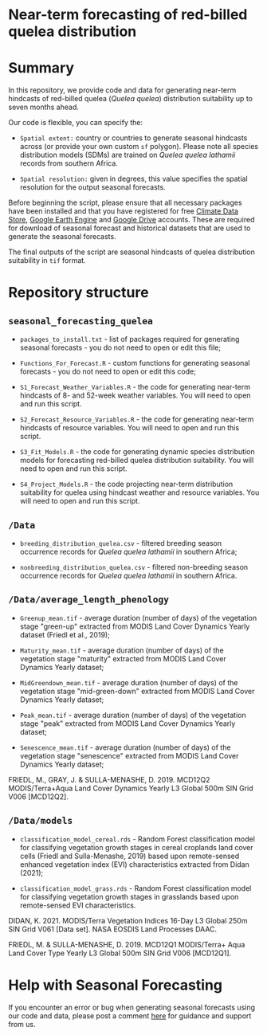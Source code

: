# Near-term forecasting of red-billed quelea distribution

# Summary

In this repository, we provide code and data for generating near-term hindcasts of red-billed quelea (*Quelea* *quelea*) distribution suitability up to seven months ahead. 

Our code is flexible, you can specify the: 
 - `Spatial extent:` country or countries to generate seasonal hindcasts across (or provide your own custom
`sf` polygon). Please note all species distribution models (SDMs) are trained on *Quelea quelea lathamii*
 records from southern Africa.

- `Spatial resolution:` given in degrees, this value specifies the spatial
 resolution for the output seasonal forecasts.

Before beginning the script, please ensure that all necessary packages have been installed and that you have registered for free [Climate Data Store](https://cds.climate.copernicus.eu/#!/home),
[Google Earth Engine](https://developers.google.com/earth-engine/) and [Google Drive](https://www.google.co.uk/intl/en-GB/drive/) accounts. These are required for download 
of seasonal forecast and historical datasets that are used to generate the seasonal forecasts.

The final outputs of the script are seasonal hindcasts of quelea distribution suitability in `tif` format.

# Repository structure

## `seasonal_forecasting_quelea`

- `packages_to_install.txt` - list of packages required for generating seasonal forecasts - you do not need to open or edit this file;

- `Functions_For_Forecast.R` - custom functions for generating seasonal forecasts - you do not need to open or edit this code;

- `S1_Forecast_Weather_Variables.R` - the code for generating near-term hindcasts of 8- and 52-week weather variables. You will need to open and run this script. 

- `S2_Forecast_Resource_Variables.R` - the code for generating near-term hindcasts of resource variables. You will need to open and run this script. 

- `S3_Fit_Models.R` - the code for generating dynamic species distribution models for forecasting red-billed quelea distribution suitability. You will need to open and run this script. 

- `S4_Project_Models.R` - the code projecting near-term distribution suitability for quelea using hindcast weather and resource variables. You will need to open and run this script. 


## `/Data`

- `breeding_distribution_quelea.csv` - filtered breeding season occurrence records for *Quelea* *quelea* *lathamii* in southern Africa; 

- `nonbreeding_distribution_quelea.csv` - filtered non-breeding season occurrence records for *Quelea* *quelea* *lathamii* in southern Africa.


## `/Data/average_length_phenology`

- `Greenup_mean.tif` - average duration (number of days) of the vegetation stage "green-up" extracted from MODIS Land Cover Dynamics Yearly dataset (Friedl et al., 2019);

- `Maturity_mean.tif` - average duration (number of days) of the vegetation stage "maturity" extracted from MODIS Land Cover Dynamics Yearly dataset; 

- `MidGreendown_mean.tif` - average duration (number of days) of the vegetation stage "mid-green-down" extracted from MODIS Land Cover Dynamics Yearly dataset; 

- `Peak_mean.tif` - average duration (number of days) of the vegetation stage "peak" extracted from MODIS Land Cover Dynamics Yearly dataset; 

- `Senescence_mean.tif` - average duration (number of days) of the vegetation stage "senescence" extracted from MODIS Land Cover Dynamics Yearly dataset; 

FRIEDL, M., GRAY, J. & SULLA-MENASHE, D. 2019. MCD12Q2 MODIS/Terra+Aqua Land Cover Dynamics Yearly L3 Global 500m SIN Grid V006 [MCD12Q2].


## `/Data/models`

- `classification_model_cereal.rds` - Random Forest classification model for classifying vegetation growth stages in cereal croplands land cover cells (Friedl and Sulla-Menashe, 2019) based upon remote-sensed enhanced vegetation index (EVI) characteristics extracted from Didan (2021);

- `classification_model_grass.rds` - Random Forest classification model for classifying vegetation growth stages in grasslands based upon remote-sensed EVI characteristics.

DIDAN, K. 2021. MODIS/Terra Vegetation Indices 16-Day L3 Global 250m SIN Grid V061 [Data set]. NASA EOSDIS Land Processes DAAC. 

FRIEDL, M. & SULLA-MENASHE, D. 2019. MCD12Q1 MODIS/Terra+ Aqua Land Cover Type Yearly L3 Global 500m SIN Grid V006 [MCD12Q1].


# Help with Seasonal Forecasting 

If you encounter an error or bug when generating seasonal forecasts using our code and data, please post a comment
[here](https://github.com/r-a-dobson/seasonal-forecasting-quelea/issues) for guidance and
support from us.
